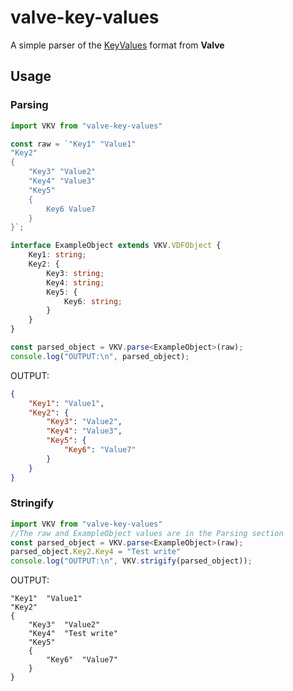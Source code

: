 # valve-key-values

A simple parser of the [KeyValues](https://developer.valvesoftware.com/wiki/KeyValues) format from **Valve**

## Usage

### Parsing
```ts
import VKV from "valve-key-values"

const raw = `"Key1" "Value1"
"Key2"
{
	"Key3" "Value2"
	"Key4" "Value3"
	"Key5"
	{
		Key6 Value7
	}
}`;

interface ExampleObject extends VKV.VDFObject {
	Key1: string;
	Key2: {
		Key3: string;
		Key4: string;
		Key5: {
			Key6: string;
		}
	}
}

const parsed_object = VKV.parse<ExampleObject>(raw);
console.log("OUTPUT:\n", parsed_object);
```

OUTPUT:
```json
{
	"Key1": "Value1",
	"Key2": {
		"Key3": "Value2",
		"Key4": "Value3",
		"Key5": {
			"Key6": "Value7"
		}
	}
}
```

### Stringify

```ts
import VKV from "valve-key-values"
//The raw and ExampleObject values are in the Parsing section 
const parsed_object = VKV.parse<ExampleObject>(raw);
parsed_object.Key2.Key4 = "Test write"
console.log("OUTPUT:\n", VKV.strigify(parsed_object));
```

OUTPUT:
```vdf
"Key1"	"Value1"
"Key2"
{
	"Key3"	"Value2"
	"Key4"	"Test write"
	"Key5"
	{
		"Key6"	"Value7"
	}
}
```
